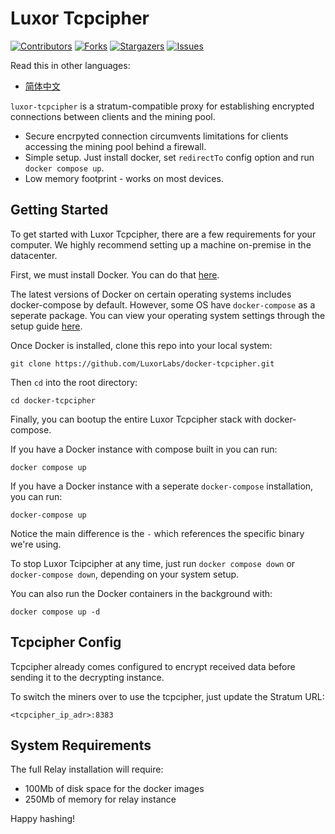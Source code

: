 Luxor Tcpcipher
===========
[![Contributors][contributors-shield]][contributors-url]
[![Forks][forks-shield]][forks-url]
[![Stargazers][stars-shield]][stars-url]
[![Issues][issues-shield]][issues-url]

Read this in other languages:
- [简体中文](README.zh-cn.MD)

`luxor-tcpcipher` is a stratum-compatible proxy for establishing encrypted 
connections between clients and the mining pool.

- Secure encrpyted connection circumvents limitations for clients 
accessing the mining pool behind a firewall.
- Simple setup. Just install docker, set `redirectTo` config option and 
run `docker compose up`.
- Low memory footprint - works on most devices.



<!-- MARKDOWN LINKS & IMAGES -->
<!-- https://www.markdownguide.org/basic-syntax/#reference-style-links -->
[contributors-shield]: https://img.shields.io/github/contributors/LuxorLabs/docker-tcpcipher.svg?style=for-the-badge
[contributors-url]: https://github.com/LuxorLabs/docker-tcpcipher/graphs/contributors
[forks-shield]: https://img.shields.io/github/forks/LuxorLabs/docker-tcpcipher.svg?style=for-the-badge
[forks-url]: https://github.com/othneildrew/Best-README-Template/network/members
[stars-shield]: https://img.shields.io/github/stars/LuxorLabs/docker-tcpcipher.svg?style=for-the-badge
[stars-url]: https://github.com/LuxorLabs/docker-tcpcipher/stargazers
[issues-shield]: https://img.shields.io/github/issues/LuxorLabs/docker-tcpcipher.svg?style=for-the-badge
[issues-url]: https://github.com/LuxorLabs/docker-tcpcipher/issues

Getting Started
---------------
To get started with Luxor Tcpcipher, there are a few requirements for your computer.
We highly recommend setting up a machine on-premise in the datacenter.

First, we must install Docker. You can do that [here](https://www.docker.com/get-started).

The latest versions of Docker on certain operating systems includes docker-compose by default. However, some OS have `docker-compose` as a seperate package. You can view your operating system settings through the setup guide [here](https://docs.docker.com/compose/install/).

Once Docker is installed, clone this repo into your local system:
```
git clone https://github.com/LuxorLabs/docker-tcpcipher.git
```

Then `cd` into the root directory:
```
cd docker-tcpcipher
```

Finally, you can bootup the entire Luxor Tcpcipher stack with docker-compose.

If you have a Docker instance with compose built in you can run:
```
docker compose up
```

If you have a Docker instance with a seperate `docker-compose` installation, you
can run:
```
docker-compose up
```

Notice the main difference is the `-` which references the specific binary we're
using.

To stop Luxor Tcipcipher at any time, just run `docker compose down` or
`docker-compose down`, depending on your system setup.

You can also run the Docker containers in the background with:
```
docker compose up -d
```

Tcpcipher Config
---------------
Tcpcipher already comes configured to encrypt received data before sending it 
to the decrypting instance.

To switch the miners over to use the tcpcipher, just update the Stratum URL: 
```
<tcpcipher_ip_adr>:8383
```

System Requirements
---------------
The full Relay installation will require:
- 100Mb of disk space for the docker images
- 250Mb of memory for relay instance


Happy hashing!









